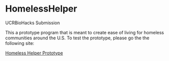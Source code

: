 # HomelessHelper
UCRBioHacks Submission


This a prototype program that is meant to create ease of living for homeless communities around the U.S. To test the prototype, please go the the following site:

[Homeless Helper Prototype](https://replit.com/@gabrielarye/HomelessHelper#Main.java)
